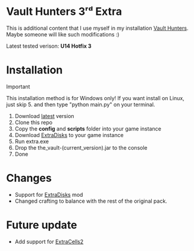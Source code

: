 # Vault Hunters 3ʳᵈ Extra

This is additional content that I use myself in my installation [Vault Hunters](https://www.curseforge.com/minecraft/modpacks/vault-hunters-1-18-2). Maybe someone will like such modifications :)

Latest tested verison: **U14 Hotfix 3**

# Installation

> [!IMPORTANT]
> This installation method is for Windows only! If you want install on Linux, just skip 5. and then type "python main.py" on your terminal.

1. Download [latest](https://github.com/zium1337/VaultHunter-Extra/releases/latest) version
2. Clone this repo
3. Copy the **config** and **scripts** folder into your game instance
4. Download [ExtraDisks](https://www.curseforge.com/minecraft/mc-mods/extra-disks) to your game instance
5. Run extra.exe
6. Drop the the_vault-(current_version).jar to the console
7. Done

# Changes

- Support for [ExtraDisks](https://www.curseforge.com/minecraft/mc-mods/extra-disks) mod
- Changed crafting to balance with the rest of the original pack.

# Future update

- Add support for [ExtraCells2](https://www.curseforge.com/minecraft/mc-mods/ae-additions-extra-cells-2-fork)
